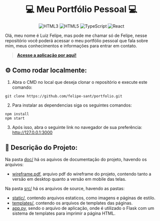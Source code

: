 <div align="center">

# 💻 Meu Portfólio Pessoal 💻

![HTML3](https://img.shields.io/badge/CSS-264DE4?&style=for-the-badge&logo=css3&logoColor=white)
![HTML5](https://img.shields.io/badge/HTML-E44D26?style=for-the-badge&logo=html5&logoColor=white)
![TypeScript](https://img.shields.io/badge/typescript-%23007ACC.svg?style=for-the-badge&logo=typescript&logoColor=white)
![React](https://img.shields.io/badge/react-%2320232a.svg?style=for-the-badge&logo=react&logoColor=%2361DAFB)

</div>

Olá, meu nome é Luiz Felipe, mas pode me chamar só de Felipe, nesse repositório você poderá acessar o meu portfólio pessoal que fala sobre mim, meus conhecimentos e informações para entrar em contato.

> [**Acesse a aplicação por aqui!**]()

## ⚙️ Como rodar localmente:

1. Abra o CMD no local que deseja clonar o repositório e execute este comando:

```
git clone https://github.com/felipe-sant/portfolio.git
```

2. Para instalar as dependencias siga os seguintes comandos:

```
npm install
npm start
```

3. Após isso, abra o seguinte link no navegador de sua preferência: http://127.0.0.1:3000

## 📄 Descrição do Projeto:

Na pasta [doc/](doc/) há os aquivos de documentação do projeto, havendo os arquivos:

- [wireframe.pdf](doc/wireframe.pdf), arquivo pdf do wireframe do projeto, contendo tanto a versão em desktop quanto a versão em mobile das telas.

Na pasta [src/](src/) há os arquivos de source, havendo as pastas:
- [static/](api/static/), contendo arquivos estaticos, como imagens e páginas de estilo.
- [templates/](api/templates/), contendo os arquivos de templates das páginas.
- [app.py](api/app.py), sendo o arquivo de aplicação, onde é utilizado o Flask com um sistema de templates para imprimir a página HTML.

